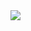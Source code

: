 <img src="https://capsule-render.vercel.app/api?type=soft&color=#005AFF&height=30&section=header&text=HANMADI&fontSize=15" />

